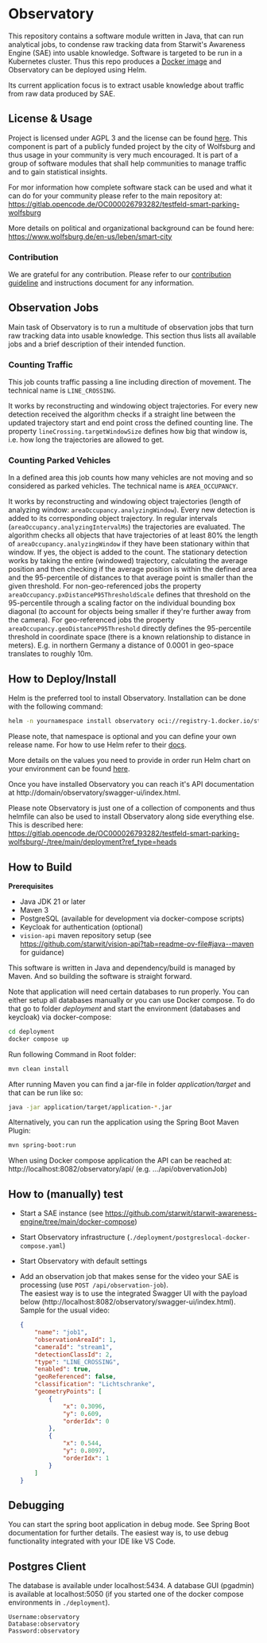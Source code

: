 # Observatory

This repository contains a software module written in Java, that can run analytical jobs, to condense raw tracking data from Starwit's Awareness Engine (SAE) into usable knowledge. Software is targeted to be run in a Kubernetes cluster. Thus this repo produces a [Docker image](https://hub.docker.com/repository/docker/starwitorg/observatory/general) and Observatory can be deployed using Helm.

Its current application focus is to extract usable knowledge about traffic from raw data produced by SAE.

## License & Usage

Project is licensed under AGPL 3 and the license can be found [here](LICENSE). This component is part of a publicly funded project by the city of Wolfsburg and thus usage in your community is very much encouraged. It is part of a group of software modules that shall help communities to manage traffic and to gain statistical insights. 

For mor information how complete software stack can be used and what it can do for your community please refer to the main repository at: https://gitlab.opencode.de/OC000026793282/testfeld-smart-parking-wolfsburg 

More details on political and organizational background can be found here: https://www.wolfsburg.de/en-us/leben/smart-city

### Contribution

We are grateful for any contribution. Please refer to our [contribution guideline](CONTRIBUTING.md) and instructions document for any information.

## Observation Jobs

Main task of Observatory is to run a multitude of observation jobs that turn raw tracking data into usable knowledge. This section thus lists all available jobs and a brief description of their intended function.

### Counting Traffic

This job counts traffic passing a line including direction of movement. The technical name is `LINE_CROSSING`.

It works by reconstructing and windowing object trajectories. For every new detection received the algorithm checks if a straight line between the updated trajectory start and end point cross the defined counting line.
The property `lineCrossing.targetWindowSize` defines how big that window is, i.e. how long the trajectories are allowed to get.

### Counting Parked Vehicles

In a defined area this job counts how many vehicles are not moving and so considered as parked vehicles. The technical name is `AREA_OCCUPANCY`.

It works by reconstructing and windowing object trajectories (length of analyzing window: `areaOccupancy.analyzingWindow`). Every new detection is added to its corresponding object trajectory. In regular intervals (`areaOccupancy.analyzingIntervalMs`) the trajectories are evaluated. The algorithm checks all objects that have trajectories of at least 80% the length of `areaOccupancy.analyzingWindow` if they have been stationary within that window. If yes, the object is added to the count.
The stationary detection works by taking the entire (windowed) trajectory, calculating the average position and then checking if the average position is within the defined area and the 95-percentile of distances to that average point is smaller than the given threshold. For non-geo-referenced jobs the property `areaOccupancy.pxDistanceP95ThresholdScale` defines that threshold on the 95-percentile through a scaling factor on the individual bounding box diagonal (to account for objects being smaller if they're further away from the camera). For geo-referenced jobs the property `areaOccupancy.geoDistanceP95Threshold` directly defines the 95-percentile threshold in coordinate space (there is a known relationship to distance in meters). E.g. in northern Germany a distance of 0.0001 in geo-space translates to roughly 10m.

## How to Deploy/Install

Helm is the preferred tool to install Observatory. Installation can be done with the following command:

```bash
helm -n yournamespace install observatory oci://registry-1.docker.io/starwitorg/observatory -f yourvalues.yaml
```

Please note, that namespace is optional and you can define your own release name. For how to use Helm refer to their [docs](https://helm.sh/docs/intro/using_helm/).

More details on the values you need to provide in order run Helm chart on your environment can be found [here](deployment/helm/observatory/Readme.md).

Once you have installed Observatory you can reach it's API documentation at http://domain/observatory/swagger-ui/index.html.

Please note Observatory is just one of a collection of components and thus helmfile can also be used to install Observatory along side everything else. This is described here: https://gitlab.opencode.de/OC000026793282/testfeld-smart-parking-wolfsburg/-/tree/main/deployment?ref_type=heads

## How to Build

__Prerequisites__ 

* Java JDK 21 or later
* Maven 3
* PostgreSQL (available for development via docker-compose scripts)
* Keycloak for authentication (optional)
* `vision-api` maven repository setup (see https://github.com/starwit/vision-api?tab=readme-ov-file#java--maven for guidance)

This software is written in Java and dependency/build is managed by Maven. And so building the software is straight forward.

Note that application will need certain databases to run properly. You can either setup all databases manually or you can use Docker compose. To do that go to folder _deployment_ and start the environment (databases and keycloak) via docker-compose:

```bash
cd deployment
docker compose up
```

Run following Command in Root folder:

```bash
mvn clean install
```

After running Maven you can find a jar-file in folder _application/target_ and that can be run like so:

```bash
java -jar application/target/application-*.jar
```

Alternatively, you can run the application using the Spring Boot Maven Plugin:

```bash
mvn spring-boot:run
```

When using Docker compose application the API can be reached at: http://localhost:8082/observatory/api/ (e.g. .../api/obvervationJob)

## How to (manually) test

* Start a SAE instance (see https://github.com/starwit/starwit-awareness-engine/tree/main/docker-compose)
* Start Observatory infrastructure (`./deployment/postgreslocal-docker-compose.yaml`)
* Start Observatory with default settings
* Add an observation job that makes sense for the video your SAE is processing (use `POST /api/observation-job`).\
  The easiest way is to use the integrated Swagger UI with the payload below (http://localhost:8082/observatory/swagger-ui/index.html).\
  Sample for the usual video:

    ```json
    {
        "name": "job1",
        "observationAreaId": 1,
        "cameraId": "stream1",
        "detectionClassId": 2,
        "type": "LINE_CROSSING",
        "enabled": true,
        "geoReferenced": false,
        "classification": "Lichtschranke",
        "geometryPoints": [
            {
                "x": 0.3096,
                "y": 0.609,
                "orderIdx": 0
            },
            {
                "x": 0.544,
                "y": 0.8097,
                "orderIdx": 1
            }
        ]
    }
    ```

## Debugging

You can start the spring boot application in debug mode. See Spring Boot documentation for further details. The easiest way is, to use debug functionality integrated with your IDE like VS Code.

## Postgres Client

The database is available under localhost:5434. A database GUI (pgadmin) is available at localhost:5050 (if you started one of the docker compose environments in `./deployment`).

```properties
Username:observatory
Database:observatory
Password:observatory
```
